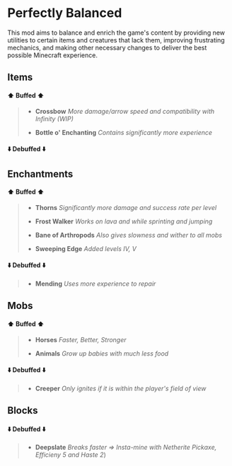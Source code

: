 
# Perfectly Balanced

This mod aims to balance and enrich the game's content by providing new utilities to certain items and creatures that lack them, improving frustrating mechanics, and making other necessary changes to deliver the best possible Minecraft experience.


## Items

#### ⬆️ Buffed ⬆️

> - **Crossbow** *More damage/arrow speed and compatibility with Infinity (WIP)*
>
>
> - **Bottle o' Enchanting** *Contains significantly more experience*
 

#### ⬇️ Debuffed ⬇️


## Enchantments

#### ⬆️ Buffed ⬆️

> - **Thorns** *Significantly more damage and success rate per level*
>
> 
> - **Frost Walker** *Works on lava and while sprinting and jumping*
> 
> 
> - **Bane of Arthropods** *Also gives slowness and wither to all mobs*
> 
>
> - **Sweeping Edge** *Added levels IV, V*

#### ⬇️ Debuffed ⬇️

> - **Mending** *Uses more experience to repair*

## Mobs

#### ⬆️ Buffed ⬆️

> - **Horses** *Faster, Better, Stronger*
>
>
> - **Animals** *Grow up babies with much less food*

#### ⬇️ Debuffed ⬇️

> - **Creeper** *Only ignites if it is within the player's field of view*

## Blocks

#### ⬇️ Debuffed ⬇️

> - **Deepslate** *Breaks faster => Insta-mine with Netherite Pickaxe, Efficieny 5 and Haste 2*)